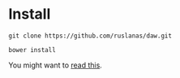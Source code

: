 Install
=======

```git clone https://github.com/ruslanas/daw.git```

```bower install```

You might want to [read this](http://superuser.com/questions/74116/windows-7-lowers-applications-volume-automatically).

